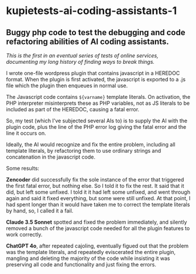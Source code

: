 # kupietests-ai-coding-assistants-1
## Buggy php code to test the debugging and code refactoring abilities of AI coding assistants. 

*This is the first in an eventual series of tests of online services, documenting my long history of finding ways to break things.*

I wrote one-file wordpress plugin that contains javascript in a HEREDOC format. When the plugin is first activated, the javascript is exported to a .js file which the plugin then enqueues in normal use. 

The Javascript code contains `${varname}` template literals. On activation, the PHP interpreter misinterprets these as PHP variables, not as JS literals to be included as part of the HEREDOC, causing a fatal error.

So, my test (which I've subjected several AIs to) is to supply the AI with the plugin code, plus the line of the PHP error log giving the fatal error and the line it occurs on. 

Ideally, the AI would recognize and fix the entire problem, including all template literals, by refactoring them to use ordinary strings and concatenation in the javascript code.

Some results:

**Zencoder** did successfully fix the sole instance of the error that triggered the first fatal error, but nothing else. So I told it to fix the rest. It said that it did, but left some unfixed. I told it it had left some unfixed, and went through again and said it fixed everything, but some were still unfixed. At that point, I had spent longer than it would have taken me to correct the template literals by hand, so, I called it a fail.

**Claude 3.5 Sonnet** spotted and fixed the problem immediately, and silently removed a bunch of the javascript code needed for all the plugin features to work correctly. 

**ChatGPT 4o**, after repeated cajoling, eventually figued out that the problem was the template literals, and repeatedly eviscerated the entire plugin, mangling and deleting the majority of the code while insisting it was preserving all code and functionality and just fixing the errors. 
